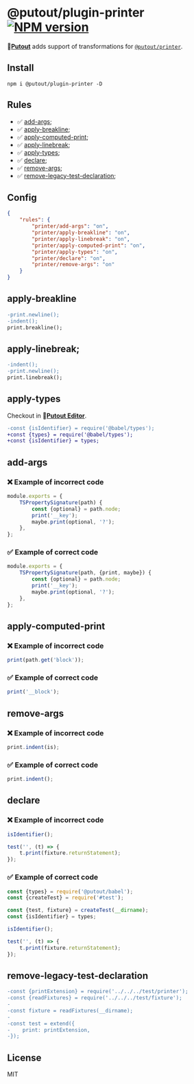 # @putout/plugin-printer [![NPM version][NPMIMGURL]][NPMURL]

[NPMIMGURL]: https://img.shields.io/npm/v/@putout/plugin-printer.svg?style=flat&longCache=true
[NPMURL]: https://npmjs.org/package/@putout/plugin-printer "npm"

🐊[**Putout**](https://github.com/coderaiser/putout) adds support of transformations for [`@putout/printer`](https://github.com/putoutjs/printer).

## Install

```
npm i @putout/plugin-printer -D
```

## Rules

- ✅ [add-args](#add-args);
- ✅ [apply-breakline](#apply-breakline);
- ✅ [apply-computed-print](#apply-computed-print);
- ✅ [apply-linebreak](#apply-linebreak);
- ✅ [apply-types](#apply-types);
- ✅ [declare](#declare);
- ✅ [remove-args](#remove-args);
- ✅ [remove-legacy-test-declaration](#remove-legacy-test-declaration);

## Config

```json
{
    "rules": {
        "printer/add-args": "on",
        "printer/apply-breakline": "on",
        "printer/apply-linebreak": "on",
        "printer/apply-computed-print": "on",
        "printer/apply-types": "on",
        "printer/declare": "on",
        "printer/remove-args": "on"
    }
}
```

## apply-breakline

```diff
-print.newline();
-indent();
print.breakline();
```

## apply-linebreak;

```diff
-indent();
-print.newline();
print.linebreak();
```

## apply-types

Checkout in 🐊[**Putout Editor**](https://putout.cloudcmd.io/#/gist/8a88fec812a52e302cf7b191eca2f49e/474ca87860d2eab755373ba9dc8b12efc4a80252).

```diff
-const {isIdentifier} = require('@babel/types');
+const {types} = require('@babel/types');
+const {isIdentifier} = types;
```

## add-args

### ❌ Example of incorrect code

```js
module.exports = {
    TSPropertySignature(path) {
        const {optional} = path.node;
        print('__key');
        maybe.print(optional, '?');
    },
};
```

### ✅ Example of correct code

```js
module.exports = {
    TSPropertySignature(path, {print, maybe}) {
        const {optional} = path.node;
        print('__key');
        maybe.print(optional, '?');
    },
};
```

## apply-computed-print

### ❌ Example of incorrect code

```js
print(path.get('block'));
```

### ✅ Example of correct code

```js
print('__block');
```

## remove-args

### ❌ Example of incorrect code

```js
print.indent(is);
```

### ✅ Example of correct code

```js
print.indent();
```

## declare

### ❌ Example of incorrect code

```js
isIdentifier();

test('', (t) => {
    t.print(fixture.returnStatement);
});
```

### ✅ Example of correct code

```js
const {types} = require('@putout/babel');
const {createTest} = require('#test');

const {test, fixture} = createTest(__dirname);
const {isIdentifier} = types;

isIdentifier();

test('', (t) => {
    t.print(fixture.returnStatement);
});
```

## remove-legacy-test-declaration

```diff
-const {printExtension} = require('../../../test/printer');
-const {readFixtures} = require('../../../test/fixture');
-
-const fixture = readFixtures(__dirname);
-
-const test = extend({
-    print: printExtension,
-});
```

## License

MIT
